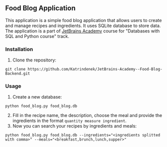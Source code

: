 ## Food Blog Application

This application is a simple food blog application that allows users to create and manage recipes and ingredients. It uses SQLite database to store data.
The application is a part of [JetBrains Academy](https://hyperskill.org/projects/167) course for "Databases with SQL and Python course" track.

### Installation

1. Clone the repository:
```
git clone https://github.com/Katrindenek/JetBrains-Academy--Food-Blog-Backend.git
```

### Usage

1. Create a new database:
```
python food_blog.py food_blog.db
```
2. Fill in the recipe name, the description, choose the meal and provide the ingredients in the format `quantity measure ingredient`.
3. Now you can search your recipes by ingredients and meals:
```
python food_blog.py food_blog.db --ingredients="<ingredients splitted with comma>" --meals="<breakfast,brunch,lunch,supper>"
```
